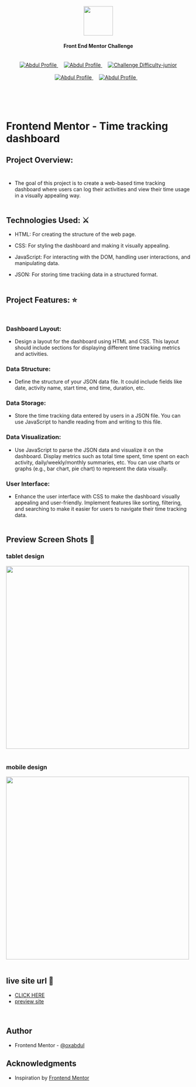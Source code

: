 <h1 align="center"><img src="https://camo.githubusercontent.com/cfc2878d2aa7fea4a11fed18c7bd47258039e4802262235848a11b4e7f8ddc5f/68747470733a2f2f7777772e66726f6e74656e646d656e746f722e696f2f7374617469632f696d616765732f6c6f676f2d6d6f62696c652e737667" height="80px"></img></h1>
<h4 align="center" color="blue">Front End Mentor Challenge</h4><br>
<div align="center">
  <a href="https://www.frontendmentor.io/profile/0xAbdul">
    <img src="https://img.shields.io/badge/Profile-0xAbdul-fefefe?style=for-the-badge&logo=frontendmentor" alt="Abdul Profile">
  </a> &nbsp;&nbsp;&nbsp;
  <a href="https://www.frontendmentor.io/profile/0xAbdul">
    <img src="https://img.shields.io/badge/Status-Completed-90EE90?style=for-the-badge&logo=frontendmentor" alt="Abdul Profile">
  </a> &nbsp;&nbsp;&nbsp;
  <a href="https://www.frontendmentor.io/challenges?difficulties=2"  >
    <img src="https://img.shields.io/badge/Difficulty-junior-008000?style=for-the-badge&logo=frontendmentor" alt="Challenge Difficulty-junior">
  </a>
</div>
<br />
<div align="center">
    <a href="https://www.frontendmentor.io/profile/0xAbdul">
    <img src="https://img.shields.io/badge/Type-Free-000080?style=for-the-badge&logo=frontendmentor" alt="Abdul Profile">
  </a> &nbsp;&nbsp;&nbsp;
  <a href="https://www.frontendmentor.io/profile/0xAbdul">
    <img src="https://img.shields.io/badge/Languages-HTML & CSS-800080?style=for-the-badge&logo=frontendmentor" alt="Abdul Profile">
  </a> &nbsp;&nbsp;&nbsp;<br><br><br>
</div><br><br>



# Frontend Mentor - Time tracking dashboard<br>

## Project Overview:<br><br>

- The goal of this project is to create a web-based time tracking dashboard where users can log their activities and view their time usage in a visually appealing way.<br><br>

## Technologies Used: ⚔️<br>

- HTML: For creating the structure of the web page.

- CSS: For styling the dashboard and making it visually appealing.

- JavaScript: For interacting with the DOM, handling user interactions, and manipulating data.

- JSON: For storing time tracking data in a structured format.<br><br>

## Project Features: ⭐ <br><br>

 
 ### Dashboard Layout:
    
  - Design a layout for the dashboard using HTML and CSS. This layout should include sections for displaying different time tracking metrics and activities.

  ###  Data Structure:
    
  - Define the structure of your JSON data file. It could include fields like date, activity name, start time, end time, duration, etc.

   ###   Data Storage:
    
  - Store the time tracking data entered by users in a JSON file. You can use JavaScript to handle reading from and writing to this file.

   ###   Data Visualization:
    
  - Use JavaScript to parse the JSON data and visualize it on the dashboard.
    Display metrics such as total time spent, time spent on each activity, daily/weekly/monthly summaries, etc.
    You can use charts or graphs (e.g., bar chart, pie chart) to represent the data visually.

   ###   User Interface:
    
  - Enhance the user interface with CSS to make the dashboard visually appealing and user-friendly.
    Implement features like sorting, filtering, and searching to make it easier for users to navigate their time tracking data.<br><br>


## Preview Screen Shots 🥏 <br>


### tablet design <br>

<img src="https://github.com/0xabdul/Time-Traking-Dashboard/assets/119418867/5d971a63-e4a6-4f42-a183-befb025aba8f" height="500px"></img><br><br>

### mobile design <br>

<img src="https://github.com/0xabdul/Time-Traking-Dashboard/assets/119418867/7c44f906-34ee-4281-89ca-9efbd142bfe0" height="500px"></img><br><br>



## live site url 🚦 <br>

<ul>
  <li><a href="https://0xabdul.github.io/Time-Traking-Dashboard/">CLICK HERE</a></li>
  
   <li><a href="">preview site</a></li>
</ul><br>


## Author<br>
- Frontend Mentor - [@oxabdul](https://www.frontendmentor.io/profile/0xAbdul)<br>



## Acknowledgments<br>
<ul>
  <li>Inspiration by <a href="https://www.frontendmentor.io/home">Frontend Mentor</a></li>






